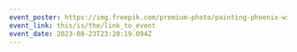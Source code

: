```yaml
---
event_poster: https://img.freepik.com/premium-photo/painting-phoenix-with-word-fire-it_899870-10450.jpg?w=164&h=164&fit=crop&auto=format
event_link: this/is/the/link_to_event
event_date: 2023-08-23T23:20:19.094Z
---
```

